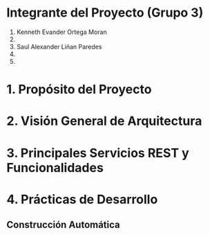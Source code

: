 # Integrante del Proyecto (Grupo 3)
1. Kenneth Evander Ortega Moran
2.
3. Saul Alexander Liñan Paredes
4.
5.
# 1. Propósito del Proyecto

# 2. Visión General de Arquitectura

# 3. Principales Servicios REST y Funcionalidades

# 4. Prácticas de Desarrollo
## Construcción Automática
